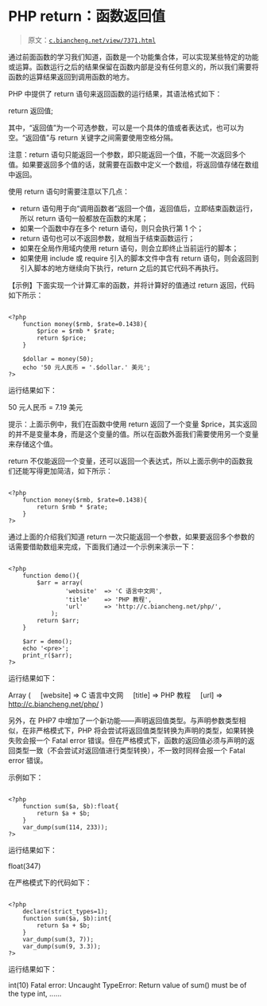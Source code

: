 # PHP return：函数返回值

> 原文：[`c.biancheng.net/view/7371.html`](http://c.biancheng.net/view/7371.html)

通过前面函数的学习我们知道，函数是一个功能集合体，可以实现某些特定的功能或运算。函数运行之后的结果保留在函数内部是没有任何意义的，所以我们需要将函数的运算结果返回到调用函数的地方。

PHP 中提供了 return 语句来返回函数的运行结果，其语法格式如下：

return 返回值;

其中，“返回值”为一个可选参数，可以是一个具体的值或者表达式，也可以为空。“返回值”与 return 关键字之间需要使用空格分隔。

注意：return 语句只能返回一个参数，即只能返回一个值，不能一次返回多个值。如果要返回多个值的话，就需要在函数中定义一个数组，将返回值存储在数组中返回。

使用 return 语句时需要注意以下几点：

*   return 语句用于向“调用函数者”返回一个值，返回值后，立即结束函数运行，所以 return 语句一般都放在函数的末尾；
*   如果一个函数中存在多个 return 语句，则只会执行第 1 个；
*   return 语句也可以不返回参数，就相当于结束函数运行；
*   如果在全局作用域内使用 return 语句，则会立即终止当前运行的脚本；
*   如果使用 include 或 require 引入的脚本文件中含有 return 语句，则会返回到引入脚本的地方继续向下执行，return 之后的其它代码不再执行。

【示例】下面实现一个计算汇率的函数，并将计算好的值通过 return 返回，代码如下所示：

```

<?php
    function money($rmb, $rate=0.1438){
        $price = $rmb * $rate;
        return $price;
    }

    $dollar = money(50);
    echo '50 元人民币 = '.$dollar.' 美元';
?>
```

运行结果如下：

50 元人民币 = 7.19 美元

提示：上面示例中，我们在函数中使用 return 返回了一个变量 $price，其实返回的并不是变量本身，而是这个变量的值。所以在函数外面我们需要使用另一个变量来存储这个值。

return 不仅能返回一个变量，还可以返回一个表达式，所以上面示例中的函数我们还能写得更加简洁，如下所示：

```

<?php
    function money($rmb, $rate=0.1438){
        return $rmb * $rate;
    }
?>
```

通过上面的介绍我们知道 return 一次只能返回一个参数，如果要返回多个参数的话需要借助数组来完成，下面我们通过一个示例来演示一下：

```

<?php
    function demo(){
        $arr = array(
                'website'  => 'C 语言中文网',
                'title'    => 'PHP 教程',
                'url'      => 'http://c.biancheng.net/php/',
            );
        return $arr;
    }

    $arr = demo();
    echo '<pre>';
    print_r($arr);
?>
```

运行结果如下：

Array
(
    [website] => C 语言中文网
    [title] => PHP 教程
    [url] => http://c.biancheng.net/php/
)

另外，在 PHP7 中增加了一个新功能——声明返回值类型。与声明参数类型相似，在非严格模式下，PHP 将会尝试将返回值类型转换为声明的类型，如果转换失败会报一个 Fatal error 错误。但在严格模式下，函数的返回值必须与声明的返回类型一致（不会尝试对返回值进行类型转换），不一致时同样会报一个 Fatal error 错误。

示例如下：

```

<?php
    function sum($a, $b):float{
        return $a + $b;
    }
    var_dump(sum(114, 233));
?>
```

运行结果如下：

float(347)

在严格模式下的代码如下：

```

<?php
    declare(strict_types=1);
    function sum($a, $b):int{
        return $a + $b;
    }
    var_dump(sum(3, 7));
    var_dump(sum(9, 3.3));
?>
```

运行结果如下：

int(10)
Fatal error: Uncaught TypeError: Return value of sum() must be of the type int, ......